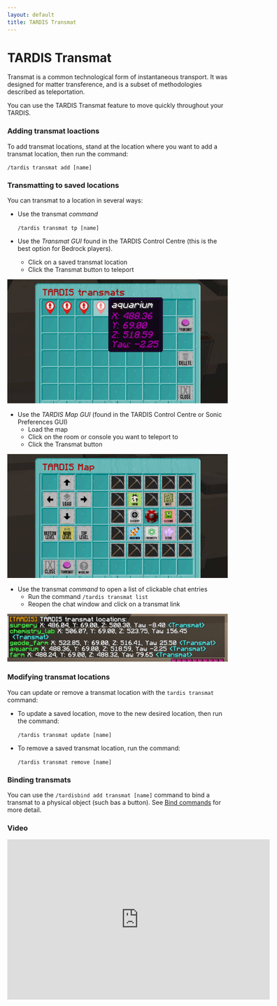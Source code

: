 ```yaml
---
layout: default
title: TARDIS Transmat
---
```


# TARDIS Transmat

Transmat is a common technological form of instantaneous transport.
It was designed for matter transference, and is a subset of methodologies described as teleportation.

You can use the TARDIS Transmat feature to move quickly throughout your TARDIS.

### Adding transmat loactions

To add transmat locations, stand at the location where you want to add a transmat location, then run the command:

```
/tardis transmat add [name]
```

### Transmatting to saved locations

You can transmat to a location in several ways:

- Use the transmat _command_

  `/tardis transmat tp [name]`

- Use the _Transmat GUI_ found in the TARDIS Control Centre (this is the best option for Bedrock players).
   - Click on a saved transmat location
   - Click the Transmat button to teleport

![TARDIS Transmats](/images/docs/transmat.jpg)

- Use the _TARDIS Map GUI_ (found in the TARDIS Control Centre or Sonic Preferences GUI)
   - Load the map
   - Click on the room or console you want to teleport to
   - Click the Transmat button

![TARDIS Map](/images/docs/map.jpg)

- Use the transmat _command_ to open a list of clickable chat entries
    - Run the command `/tardis transmat list`
    - Reopen the chat window and click on a transmat link

![Transmat list](/images/docs/transmat_list.jpg)

### Modifying transmat locations

You can update or remove a transmat location with the `tardis transmat` command:

- To update a saved location, move to the new desired location, then run the command:

    `/tardis transmat update [name]`

- To remove a saved transmat location, run the command:

    `/tardis transmat remove [name]`

### Binding transmats

You can use the `/tardisbind add transmat [name]` command to bind a transmat to a physical object (such bas a button).
See [Bind commands](commands/bind) for more detail.


### Video

<iframe width="600" height="366" src="https://www.youtube.com/embed/lvkOCDjkcOc?rel=0" frameborder="0" allowfullscreen></iframe>

